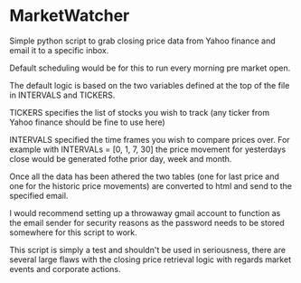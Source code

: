 # MarketWatcher

Simple python script to grab closing price data from Yahoo finance and email it to a specific inbox.

Default scheduling would be for this to run every morning pre market open.

The default logic is based on the two variables defined at the top of the file in INTERVALS and TICKERS.

TICKERS specifies the list of stocks you wish to track (any ticker from Yahoo finance should be fine to use here)

INTERVALS specified the time frames you wish to compare prices over. For example with INTERVALs = [0, 1, 7, 30] the price movement for yesterdays close would be generated fothe prior day, week and month.

Once all the data has been athered the two tables (one for last price and one for the historic price movements) are converted to html and send to the specified email.

I would recommend setting up a throwaway gmail account to function as the email sender for security reasons as the password needs to be stored somewhere for this script to work.

This script is simply a test and shouldn't be used in seriousness, there are several large flaws with the closing price retrieval logic with regards market events and corporate actions.
